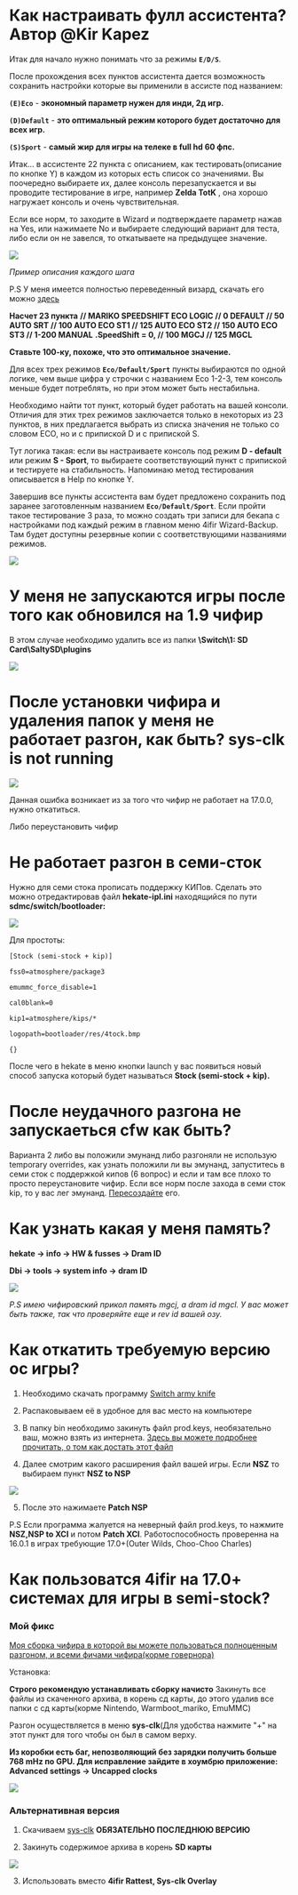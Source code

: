 # Как настраивать фулл ассистента? Автор @Kir Kapez 

Итак для начало нужно понимать что за режимы **`E/D/S`**.

После прохождения всех пунктов ассистента дается возможность сохранить настройки которые вы применили в ассисте под названием:

**`(E)Ecо`** - **экономный параметр нужен для инди, 2д игр.**

**`(D)Default`** - **это оптимальный режим которого будет достаточно для всех игр.**

**`(S)Sport`** - **самый жир для игры на телеке в full hd 60 фпс.**

Итак… в ассистенте 22 пункта с описанием, как тестировать(описание по кнопке Y) в каждом из которых есть список со значениями. Вы поочередно выбираете их, далее консоль перезапускается и вы проводите тестирование в игре, например **Zelda TotK** , она хорошо нагружает консоль и очень чувствительная. 


Если все норм, то заходите в Wizard и подтверждаете параметр нажав на Yes, или нажимаете No и выбираете следующий вариант для теста, либо если он не завелся, то откатываете на предыдущее значение.

![](https://i.imgur.com/2KUSLOb.jpeg)

*Пример описания каждого шага* 

P.S У меня имеется полностью переведенный визард, скачать его можно [здесь](https://github.com/k1gs/4IFIR-Wizard-Russian)

**Насчет 23 пункта**
**// MARIKO SPEEDSHIFT ECO LOGIC // 0 DEFAULT // 50 AUTO SRT // 100 AUTO ECO ST1 // 125 AUTO ECO ST2 // 150 AUTO ECO ST3 // 1-200 MANUAL**
**.SpeedShift = 0, // 100 MGCJ // 125 MGCL**

**Ставьте 100-ку, похоже, что это оптимальное значение.**

Для всех трех режимов **`Eco/Default/Sport`** пункты выбираются по одной логике, чем выше цифра у строчки с названием Eco 1-2-3, тем консоль меньше будет потреблять, но при этом может быть нестабильна. 

Необходимо найти тот пункт, который будет работать на вашей консоли. Отличия для этих трех режимов заключается только в некоторых из 23 пунктов, в них предлагается выбрать из списка значения не только со словом ECO, но и с припиской D  и с припиской S. 

Тут логика такая: если вы настраиваете консоль под режим **D - default** или режим **S - Sport**, то выбираете соответствующий пункт с припиской и тестируете на стабильность. Напоминаю метод тестирования описывается в Help по кнопке Y.

Завершив все пункты ассистента вам будет предложено сохранить под заранее заготовленным названием **`Eco/Default/Sport`**. Если пройти такое тестирование 3 раза, то можно создать три записи для бекапа с настройками под каждый режим в главном меню 4ifir Wizard-Backup. Там будет доступны резервные копии с соответствующими названиями режимов. 

![](https://i.imgur.com/boLYbgW.png)

# У меня не запускаются игры после того как обновился на 1.9 чифир

В этом случае необходимо удалить все из папки **\Switch\1: SD Card\SaltySD\plugins**

![](https://i.imgur.com/PCxAh29.png)

# После установки чифира и удаления папок у меня не работает разгон, как быть? sys-clk is not running

![](https://i.imgur.com/cPB22LZ.png)


Данная ошибка возникает из за того что чифир не работает на 17.0.0, нужно откатиться.

Либо переустановить чифир

# Не работает разгон в семи-сток

Нужно для семи стока прописать поддержку КИПов. Сделать это можно отредактировав файл **hekate-ipl.ini** находящийся по пути **sdmc/switch/bootloader:**

![](https://i.imgur.com/8szWtiN.png)

Для простоты:

`[Stock (semi-stock + kip)]`

`fss0=atmosphere/package3`

`emummc_force_disable=1`

`cal0blank=0`

`kip1=atmosphere/kips/*`

`logopath=bootloader/res/4tock.bmp`

`{}`

После чего в hekate в меню кнопки launch у вас появиться новый способ запуска который будет называться **Stock (semi-stock + kip).**

# После неудачного разгона не запускаеться cfw как быть?

Варианта 2 либо вы положили эмунанд либо разгоняли не использую temporary overrides, как узнать положили ли вы эмунанд, запуститесь в семи сток с поддержкой кипов (6 вопрос) и если и там все плохо то просто переустановите чифир. Если все норм после захода в семи сток kip, то у вас лег эмунанд. [Пересоздайте](https://github.com/k1gs/NSX-Wiki-/wiki/Вопросы-которые-могут-возникать-у-новичков-при-использовании-CFW,-и-пр.#только-прошил-консоль-что-делать-куда-нажимать-что-устанавливать) его.

# Как узнать какая у меня память?

**hekate -> info -> HW & fusses -> Dram ID**

**Dbi -> tools -> system info -> dram ID**

![](https://i.imgur.com/ft4EWo4.png)

*P.S имею чифировский прикол память mgcj, а dram id mgcl. У вас может быть также, так что проверяйте еще и rev id вашей озу.*


# Как откатить требуемую версию ос игры?


1. Необходимо скачать программу [Switch army knife](https://github.com/dezem/SAK)

2. Распаковываем её в удобное для вас место на компьютере

3. В папку bin необходимо закинуть файл prod.keys, необязательно ваш, можно взять из интернета. [Здесь вы можете подробнее прочитать, о том как достать этот файл](https://github.com/k1gs/NX-Wiki-/wiki/Пpo-обновления-и-работу-с-кастомной-прошивкой-NSX#какие-бекапы-надо-сделать-и-как)

4. Далее смотрим какого расширения файл вашей игры. Если **NSZ** то выбираем пункт **NSZ to NSP**

![](https://i.imgur.com/Aayut1N.png)

5. После это нажимаете **Patch NSP**

P.S Если программа жалуется на неверный файл prod.keys, то нажмите **NSZ,NSP to XCI** и потом **Patch XCI**. Работоспособность проверенна на 16.0.1 в играх требующие 17.0+(Outer Wilds, Choo-Choo Charles)


# Как пользоватся 4ifir на 17.0+ системах для игры в semi-stock?

### Мой фикс

[Моя сборка чифира в которой вы можете пользоваться полноценным разгоном, и всеми фичами чифира(корме говернора)](https://4pda.to/forum/index.php?showtopic=900987&view=findpost&p=127106379)

Установка:

**Строго рекомендую устанавливать сборку начисто**
Закинуть все файлы из скаченного архива, в корень сд карты, до этого удалив все папки с сд карты(корме Nintendo, Warmboot_mariko, EmuMMC)

Разгон осуществляется в меню **sys-clk**(Для удобства нажмите "+" на этот пункт для того чтобы он был в самом верху. 

**Из коробки есть баг, непозволяющий без зарядки получить больше 768 mHz по GPU. Для исправление зайдите в хоумбрю приложение: Advanced settings -> Uncapped clocks**

![](https://i.imgur.com/YorHiUx.jpeg)

### **Альтернативная версия**

1. Скачиваем [sys-clk](https://github.com/retronx-team/sys-clk) **ОБЯЗАТЕЛЬНО ПОСЛЕДНЮЮ ВЕРСИЮ**

2. Закинуть содержимое архива в корень **SD карты**

![](https://imgur.com/a/DjN0wuB)

3. Использовать вместо **4ifir Rattest, Sys-clk Overlay**















